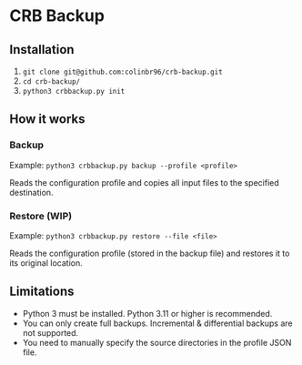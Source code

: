 # CRB Backup

## Installation

1. `git clone git@github.com:colinbr96/crb-backup.git`
2. `cd crb-backup/`
3. `python3 crbbackup.py init`

## How it works

### Backup

Example: `python3 crbbackup.py backup --profile <profile>`

Reads the configuration profile and copies all input files to the specified destination.

### Restore (WIP)

Example: `python3 crbbackup.py restore --file <file>`

Reads the configuration profile (stored in the backup file) and restores it to its original location.

## Limitations

- Python 3 must be installed. Python 3.11 or higher is recommended.
- You can only create full backups. Incremental & differential backups are not supported.
- You need to manually specify the source directories in the profile JSON file.
